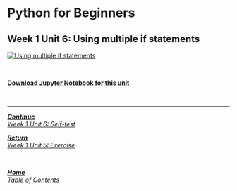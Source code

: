 # Python for Beginners

## Week 1 Unit 6: Using multiple if statements

[![Using multiple if statements](https://img.youtube.com/vi/D4MOdpW0sHQ/hqdefault.jpg)](https://youtu.be/D4MOdpW0sHQ)

<br>

[**Download Jupyter Notebook for this unit**](https://opensap-public.s3.openhpicloud.de/courses/2qRB6Gz3FcfD2OBbnSCf8m/rtfiles/ro9185NUVN4nAAMXD5vwx/openSAP_python1_Week_1_Unit_6_multifstate_notebook.ipynb)

<br>

___

[***Continue*** <br> *Week 1 Unit 6: Self-test*](week1_unit6_selftest.md)

[***Return*** <br> *Week 1 Unit 5: Exercise*](week1_unit5_exercise.md)

<br>

[***Home*** <br>*Table of Contents*](home.md)